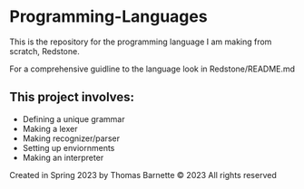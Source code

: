 # Programming-Languages

This is the repository for the programming language I am making from scratch, Redstone.

For a comprehensive guidline to the language look in Redstone/README.md

## This project involves:
* Defining a unique grammar 
* Making a lexer
* Making recognizer/parser
* Setting up enviornments
* Making an interpreter

Created in Spring 2023 by Thomas Barnette © 2023 All rights reserved
